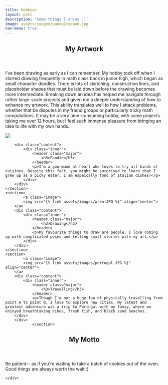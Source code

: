 ```yaml
---
title: Hobbies
layout: post
description: 'Some things I enjoy :)'
image: assets/images/pandaCropped.jpg
nav-menu: true
---
```


<!-- Main -->
<div id="main">

<!-- One -->
<section id="one">
	<div class="inner">
		<header class="major">
			<h2>My Artwork</h2>
		</header>
		<p>I’ve been drawing as early as I can remember. My hobby took off when I started drawing frequently in math class back in junior high, which began as small character doodles. There is lots of sketching, construction lines, and placeholder shapes that must be laid down before the drawing becomes more intermediate. Breaking down an idea has helped me navigate through rather large-scale projects and given me a deeper understanding of how to enhance my artwork. This ability translates well to how I attack problems, whether that be disputes in my friend groups or particularly tricky math computations. It may be a very time-consuming hobby, with some projects taking me over 12 hours, but I feel such immense pleasure from bringing an idea to life with my own hands. </p>
	</div>
</section>

<!-- Two -->
<section id="two" class="spotlights">
	<section>
		<a class="image">
			<img src="{% link assets/images/smallPizza.jpg %}" align="center">
		</a>


		<div class="content">
			<div class="inner">
				<header class="major">
					<h3>Foodie</h3>
				</header>
				<p>I'm a gourmand at heart who loves to try all kinds of cuisines. Despite this fact, you might be surprised to learn that I grew up as a picky eater. I am espeically fond of Italian dishes!</p>
			</div>
		</div>
	</section>
	<section>
			<a class="image">
			<img src="{% link assets/images/wren.JPG %}" align="center">
		</a>
		<div class="content">
			<div class="inner">
				<header class="major">
					<h3>Drawing</h3>
				</header>
				<p>My favourite things to draw are people; I love coming up with complicated poses and telling small stories with my art.</p>
			</div>
		</div>
	</section>
	<section>
			<a class="image">
			<img src="{% link assets/images/portugal.JPG %}" align="center">
		</a>
		<div class="content">
			<div class="inner">
				<header class="major">
					<h3>Travelling</h3>
				</header>
				<p>Though I'm not a huge fan of physically travelling from point A to point B, I love to explore new cities. My latest and greatest adventure was a trip to Portugal with my famiy, where we enjoyed breathtaking hikes, fresh fish, and black sand beaches. 
		</div>
		</div>
				</section>


<!-- Three -->
<section id="three">
	<div class="inner">
		<header class="major">
			<h2>My Motto</h2>
		</header>
		<p>Be patient-- as if you're waiting to take a batch of cookies out of the oven. Good things are always worth the wait :)</p>

	</div>
</section>
